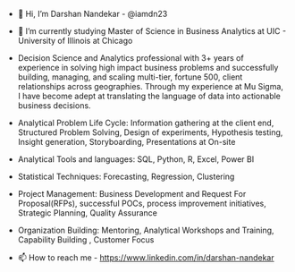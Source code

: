 - 👋 Hi, I’m Darshan Nandekar - @iamdn23

- 🌱 I’m currently studying Master of Science in Business Analytics at UIC - University of Illinois at Chicago

- Decision Science and Analytics professional with 3+ years of experience in solving high impact business problems and successfully building, managing, and scaling multi-tier, fortune 500, client relationships across geographies. Through my experience at Mu Sigma, I have become adept at translating the language of data into actionable business decisions.

- Analytical Problem Life Cycle: Information gathering at the client end, Structured Problem Solving, Design of experiments, Hypothesis testing, Insight generation, Storyboarding, Presentations at On-site

- Analytical Tools and languages: SQL, Python, R, Excel, Power BI

- Statistical Techniques: Forecasting, Regression, Clustering

- Project Management: Business Development and Request For Proposal(RFPs), successful POCs, process improvement initiatives, Strategic Planning, Quality Assurance

- Organization Building: Mentoring, Analytical Workshops and Training, Capability Building , Customer Focus

- 📫 How to reach me  -  https://www.linkedin.com/in/darshan-nandekar
<!---
iamdn23/iamdn23 is a ✨ special ✨ repository because its `README.md` (this file) appears on your GitHub profile.
You can click the Preview link to take a look at your changes.
--->
